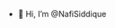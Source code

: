- 👋 Hi, I’m @NafiSiddique


<!---
NafiSiddique/NafiSiddique is a ✨ special ✨ repository because its `README.md` (this file) appears on your GitHub profile.
You can click the Preview link to take a look at your changes.
--->
